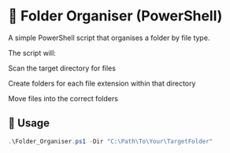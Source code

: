 # 📁 Folder Organiser (PowerShell)

A simple PowerShell script that organises a folder by file type.

The script will:

Scan the target directory for files

Create folders for each file extension within that directory

Move files into the correct folders

## 🔧 Usage

```powershell
.\Folder_Organiser.ps1 -Dir "C:\Path\To\Your\TargetFolder"

